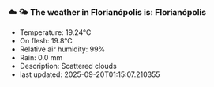 ### ☁️ 🌤️  The weather in Florianópolis is: Florianópolis

- Temperature: 19.24°C
- On flesh: 19.8°C
- Relative air humidity: 99%
- Rain: 0.0 mm
- Description: Scattered clouds
- last updated: 2025-09-20T01:15:07.210355
